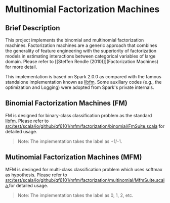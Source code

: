 # Multinomial Factorization Machines

## Brief Description

This project implements the binomial and multinomial factorization machines. Factorization machines are a generic approach that combines the generality of feature engineering with the superiority of factorization models in estimating interactions between categorical variables of large domain. Please refer to [\[Steffen Rendle (2010)\]](Factorization Machines) for more detail.

This implementation is based on Spark 2.0.0 as compared with the famous standalone implementation known as [libfm](http://www.libfm.org/). Some auxiliary codes (e.g., the optimization and Logging) were adopted from Spark's private internals.

## Binomial Factorization Machines (FM)

FM is designed for binary-class classification problem as the standard [libfm](http://www.libfm.org/). Please refer to [src/test/scala/io/github/qf6101/mfm/factorization/binomial/FmSuite.scala](src/test/scala/io/github/qf6101/mfm/factorization/binomial/FmSuite.scala
) for detailed usage.

> Note: The implementation takes the label as +1/-1.

## Mutinomial Factorization Machines (MFM)

MFM is desinged for multi-class classification problem which uses softmax as hypothesis. Please refer to [src/test/scala/io/github/qf6101/mfm/factorization/multinomial/MfmSuite.scala
](src/test/scala/io/github/qf6101/mfm/factorization/multinomial/MfmSuite.scala
) for detailed usage.

> Note: The implementation takes the label as 0, 1, 2, etc.